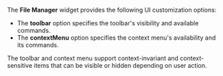 The **File Manager** widget provides the following UI customization options:

* The **toolbar** option specifies the toolbar's visibility and available commands.
* The **contextMenu** option specifies the context menu's availability and its commands.

The toolbar and context menu support context-invariant and context-sensitive items that can be visible or hidden depending on user action.